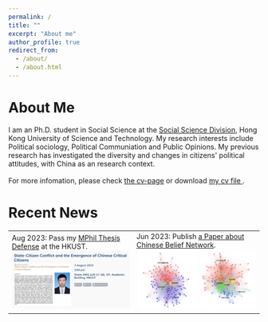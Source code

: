 ```yaml
---
permalink: /
title: ""
excerpt: "About me"
author_profile: true
redirect_from: 
  - /about/
  - /about.html
---
```


About Me
======
<p align="justify">

I am an Ph.D. student in Social Science at the <a href="https://sosc.hkust.edu.hk/">Social Science Division</a>, Hong Kong University of Science and Technology. My research interests include Political sociology, Political Communiation and Public Opinions. My previous research has investigated the diversity and changes in citizens' political attitudes, with China as an research context.
<br>
<br>
For more infomation, please check <a href="https://wujinfeng0715.github.io/cv/">the cv-page</a> or download <a href="https://wujinfeng0715.github.io//files/CV-JinfengWu-20221206.pdf"> my cv file </a>.
<br>

</p>

Recent News
======
<html>
  <table style="margin-left:auto; margin-right:auto; border:none;">
    <tr style="margin-left:auto; margin-right:auto; border:none;">
      <td style="margin-left:auto; margin-right:auto; border:none;">
      Aug 2023: Pass my <a href="https://sosc.hkust.edu.hk/events/state-citizen-conflict-and-emergence-chinese-critical-citizens">MPhil Thesis Defense</a> at the HKUST.<br> 
      <img src='/images/MPhil_Defense.png'>
      </td>
      <td style="margin-left:auto; margin-right:auto; border:none;">
      Jun 2023: Publish <a href="https://chn.oversea.cnki.net/kns/defaultresult/index">a Paper about Chinese Belief Network</a>.<br>
      <img src='/images/Belief_Network.png'>
      </td>
    </tr>
  </table>
</html>



